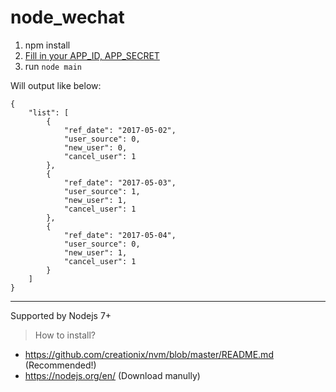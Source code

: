 # node_wechat

1. npm install
2. [Fill in your APP_ID, APP_SECRET](https://github.com/guobinqiu/node_wechat/blob/master/main.js#L5-L8)
3. run `node main`

Will output like below:

```
{
    "list": [
        {
            "ref_date": "2017-05-02",
            "user_source": 0,
            "new_user": 0,
            "cancel_user": 1
        },
        {
            "ref_date": "2017-05-03",
            "user_source": 1,
            "new_user": 1,
            "cancel_user": 1
        },
        {
            "ref_date": "2017-05-04",
            "user_source": 0,
            "new_user": 1,
            "cancel_user": 1
        }
    ]
}
```
---

Supported by Nodejs 7+
> How to install?
+ https://github.com/creationix/nvm/blob/master/README.md (Recommended!)
+ https://nodejs.org/en/ (Download manully)

